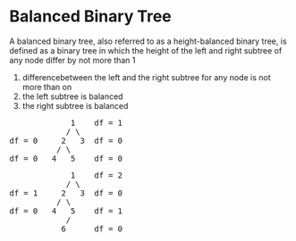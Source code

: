 
# Balanced Binary Tree

A balanced binary tree, also referred to as a height-balanced binary tree, is defined as a binary tree in which the height of the left and right subtree of any node differ by not more than 1

1. differencebetween the left and the right subtree for any node is not more than on
2. the left subtree is balanced
3. the right subtree is balanced

<pre>
             1    df = 1
            / \
df = 0     2   3  df = 0
          / \
df = 0   4   5    df = 0
</pre>

<pre>
             1    df = 2
            / \
df = 1     2   3  df = 0
          / \
df = 0   4   5    df = 1
            /
           6      df = 0
</pre>

